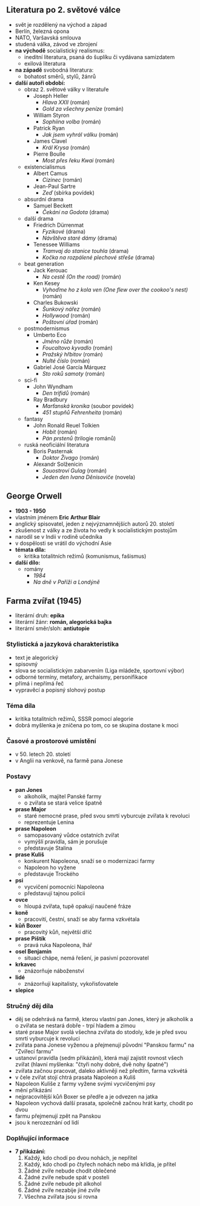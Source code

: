 ## Literatura po 2. světové válce
- svět je rozdělený na východ a západ
- Berlín, železná opona
- NATO, Varšavská smlouva
- studená válka, závod ve zbrojení
- **na východě** socialistický realismus:
	- ineditní literatura, psaná do šuplíku či vydávana samizdatem
	- exilová literatura
- **na západě** svobodná literatura:
	- bohatost směrů, stylů, žánrů
- **další autoři období:**
	- obraz 2. světové války v literatuře
		- Joseph Heller
			- *Hlava XXII* (román)
			- *Gold za všechny peníze* (román)
		- William Styron
			- *Sophiina volba* (román)
		- Patrick Ryan
			- *Jak jsem vyhrál válku* (román)
		- James Clavel
			- *Král Krysa* (román)
		- Pierre Boulle
			- *Most přes řeku Kwai* (román)
	- existencialismus
		- Albert Camus
			- *Cizinec* (román)
		- Jean-Paul Sartre
			- *Zeď* (sbírka povídek)
	- absurdní drama
		- Samuel Beckett
			- *Čekání na Godota* (drama)
	- další drama
		- Friedrich Dürrenmat
			- *Fyzikové* (drama)
			- *Návštěva staré dámy* (drama)
		- Tenessee Williams
			- *Tramvaj do stanice touhla* (drama)
			- *Kočka na rozpálené plechové střeše* (drama)
	- beat generation
		- Jack Kerouac
			- *Na cestě (On the road)* (román)
		- Ken Kesey
			- *Vyhoďme ho z kola ven (One flew over the cookoo's nest)* (román)
		- Charles Bukowski
			- *Šunkový nářez* (román)
			- *Hollywood* (román)
			- *Poštovní úřad* (román)
	- postmodernismus
		- Umberto Eco
			- *Jméno růže* (román)
			- *Foucaltovo kyvadlo* (román)
			- *Pražský hřbitov* (román)
			- *Nulté číslo* (román)
		- Gabriel José García Márquez
			- *Sto roků samoty* (román)
	- sci-fi
		- John Wyndham
			- *Den trifidů* (román)
		- Ray Bradbury
			- *Marťanská kronika* (soubor povídek)
			- *451 stupňů Fehrenheita* (román)
	- fantasy
		- John Ronald Reuel Tolkien
			- *Hobit* (román)
			- *Pán prstenů* (trilogie románů)
	- ruská neoficiální literatura
		- Boris Pasternak
			- *Doktor Živago* (román)
		- Alexandr Solženicin
			- *Souostroví Gulag* (román)
			- *Jeden den Ivana Děnisoviče* (novela)
## George Orwell
- **1903 - 1950**
- vlastním jménem **Eric Arthur Blair**
- anglický spisovatel, jeden z nejvýznamnějších autorů 20. století
- zkušenost z války a ze života ho vedly k socialistickým postojům
- narodil se v Indii v rodině učedníka
- v dospělosti se vrátil do východní Asie
- **témata díla:**
	- kritika totalitních režimů (komunismus, fašismus)
- **další dílo:**
	- romány
		- *1984*
		- *Na dně v Paříži  a Londýně*
## Farma zvířat (1945)
- literární druh: **epika**
- literární žánr: **román, alegorická bajka**
- literární směr/sloh: **antiutopie**
### Stylistická a jazyková charakteristika
- text je alegorický
- spisovný
- slova se socialistickým zabarvením (Liga mládeže, sportovní výbor)
- odborné termíny, metafory, archaismy, personifikace
- přímá i nepřímá řeč
- vypravěcí a popisný slohový postup
### Téma díla
- kritika totalitních režimů, SSSR pomocí alegorie
- dobrá myšlenka je zničena po tom, co se skupina dostane k moci
### Časové a prostorové umístění
- v 50. letech 20. století
- v Anglii na venkově, na farmě pana Jonese
### Postavy
- **pan Jones**
	- alkoholik, majitel Panské farmy
	- o zvířata se stará velice špatně
- **prase Major**
	- staré nemocné prase, před svou smrtí vyburcuje zvířata k revoluci
	- reprezentuje Lenina 
- **prase Napoleon**
	- samopasovaný vůdce ostatních zvířat
	- vymýšlí pravidla, sám je porušuje
	- představuje Stalina
- **prase Kuliš**
	- konkurent Napoleona, snaží se o modernizaci farmy
	- Napoleon ho vyžene
	- představuje Trockého
- **psi**
	- vycvičení pomocníci Napoleona
	- představují tajnou policii
- **ovce**
	- hloupá zvířata, tupě opakují naučené fráze
- **koně**
	- pracovití, čestní, snaží se aby farma vzkvétala
- **kůň Boxer**
	- pracovitý kůň, největší dříč
- **prase Pištík**
	- pravá ruka Napoleona, lhář
- **osel Benjamin**
	- situaci chápe, nemá řešení, je pasivní pozorovatel
- **krkavec**
	- znázorňuje náboženství
- **lidé**
	- znázorňují kapitalisty, vykořisťovatele
- **slepice**
### Stručný děj díla
- děj se odehrává na farmě, kterou vlastní pan Jones, který je alkoholik a o zvířata se nestará dobře - trpí hladem a zimou
- staré prase Major svolá všechna zvířata do stodoly, kde je před svou smrtí vyburcuje k revoluci
- zvířata pana Jonese vyženou a přejmenují původní "Panskou farmu" na "Zvířecí farmu"
- ustanoví pravidla (sedm přikázání), která mají zajistit rovnost všech zvířat (hlavní myšlenka: "čtyři nohy dobré, dvě nohy špatné")
- zvířata začnou pracovat, daleko aktivněji než předtím, farma vzkvétá
- v čele zvířat stojí chtrá prasata Napoleon a Kuliš
- Napoleon Kuliše z farmy vyžene svými vycvičenými psy
- mění přikázání
- nejpracovitější kůň Boxer se předře a je odvezen na jatka
- Napoleon vychová další prasata, společně začnou hrát karty, chodit po dvou
- farmu přejmenují zpět na Panskou
- jsou k nerozeznání od lidí
### Doplňující informace
- **7 přikázání:**
	1. Každý, kdo chodí po dvou nohách, je nepřítel
	2. Každý, kdo chodí po čtyřech nohách nebo má křídla, je přítel
	3. Žádné zvíře nebude chodit oblečené
	4. Žádné zvíře nebude spát v posteli
	5. Žádné zvíře nebude pít alkohol
	6. Žádné zvíře nezabije jiné zvíře
	7. Všechna zvířata jsou si rovna